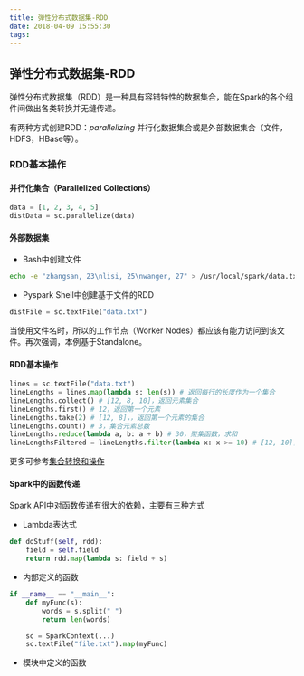 ```yaml
---
title: 弹性分布式数据集-RDD
date: 2018-04-09 15:55:30
tags:
---
```


## 弹性分布式数据集-RDD

弹性分布式数据集（RDD）是一种具有容错特性的数据集合，能在Spark的各个组件间做出各类转换并无缝传递。

有两种方式创建RDD：*parallelizing* 并行化数据集合或是外部数据集合（文件，HDFS，HBase等）。

### RDD基本操作

#### 并行化集合（Parallelized Collections）

```python
data = [1, 2, 3, 4, 5]
distData = sc.parallelize(data)
```

#### 外部数据集

+ Bash中创建文件
```bash
echo -e "zhangsan, 23\nlisi, 25\nwanger, 27" > /usr/local/spark/data.txt
```

+ Pyspark Shell中创建基于文件的RDD
```python
distFile = sc.textFile("data.txt")
```

当使用文件名时，所以的工作节点（Worker Nodes）都应该有能力访问到该文件。再次强调，本例基于Standalone。

#### RDD基本操作

```python
lines = sc.textFile("data.txt")
lineLengths = lines.map(lambda s: len(s)) # 返回每行的长度作为一个集合
lineLengths.collect() # [12, 8, 10]，返回元素集合
lineLengths.first() # 12，返回第一个元素
lineLengths.take(2) # [12, 8]，，返回第一个元素的集合
lineLengths.count() # 3，集合元素总数
lineLengths.reduce(lambda a, b: a + b) # 30，聚集函数，求和
lineLengthsFiltered = lineLengths.filter(lambda x: x >= 10) # [12, 10]，过滤出长度大于等于10的集合
```

更多可参考[集合转换和操作](http://spark.apache.org/docs/latest/rdd-programming-guide.html#transformations)

#### Spark中的函数传递

Spark API中对函数传递有很大的依赖，主要有三种方式

+ Lambda表达式
```python
def doStuff(self, rdd):
    field = self.field
    return rdd.map(lambda s: field + s)
```

+ 内部定义的函数
```python
if __name__ == "__main__":
    def myFunc(s):
        words = s.split(" ")
        return len(words)

    sc = SparkContext(...)
    sc.textFile("file.txt").map(myFunc)
```

+ 模块中定义的函数
